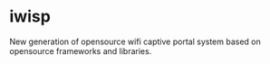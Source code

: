 # iwisp
New generation of opensource wifi captive portal system based on opensource frameworks and libraries.

